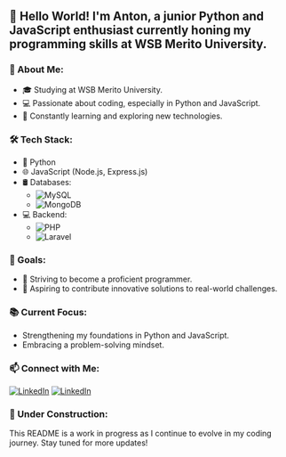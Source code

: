 
## 👋 Hello World! I'm Anton, a junior Python and JavaScript enthusiast currently honing my programming skills at WSB Merito University.

### 🚀 About Me:
  * 🎓 Studying at WSB Merito University.
  * 💻 Passionate about coding, especially in Python and JavaScript.
  * 🌱 Constantly learning and exploring new technologies.

### 🛠️ Tech Stack:
- 🐍 Python
- 🌐 JavaScript (Node.js, Express.js)
- 🛢️ Databases: 
  - ![MySQL](https://img.shields.io/badge/MySQL-green?style=for-the-badge)
  - ![MongoDB](https://img.shields.io/badge/MongoDB-green?style=for-the-badge)
- 💻 Backend: 
  - ![PHP](https://img.shields.io/badge/PHP-green?style=for-the-badge)
  - ![Laravel](https://img.shields.io/badge/Laravel-green?style=for-the-badge)

### 🔭 Goals:
* 🚀 Striving to become a proficient programmer.
* 🌟 Aspiring to contribute innovative solutions to real-world challenges.

### 📚 Current Focus:
* Strengthening my foundations in Python and JavaScript.
* Embracing a problem-solving mindset.

### 📫 Connect with Me:

[![LinkedIn](https://img.shields.io/badge/LinkedIn-0077B5?style=for-the-badge&logo=linkedin&logoColor=white)](https://www.linkedin.com/anton-martsinkevich/)
[![LinkedIn](https://img.shields.io/badge/Gmail-D14836?style=for-the-badge&logo=gmail&logoColor=white)](mailto:antonmartsinkevich@gmail.com)

### 🚧 Under Construction:
This README is a work in progress as I continue to evolve in my coding journey. Stay tuned for more updates!
